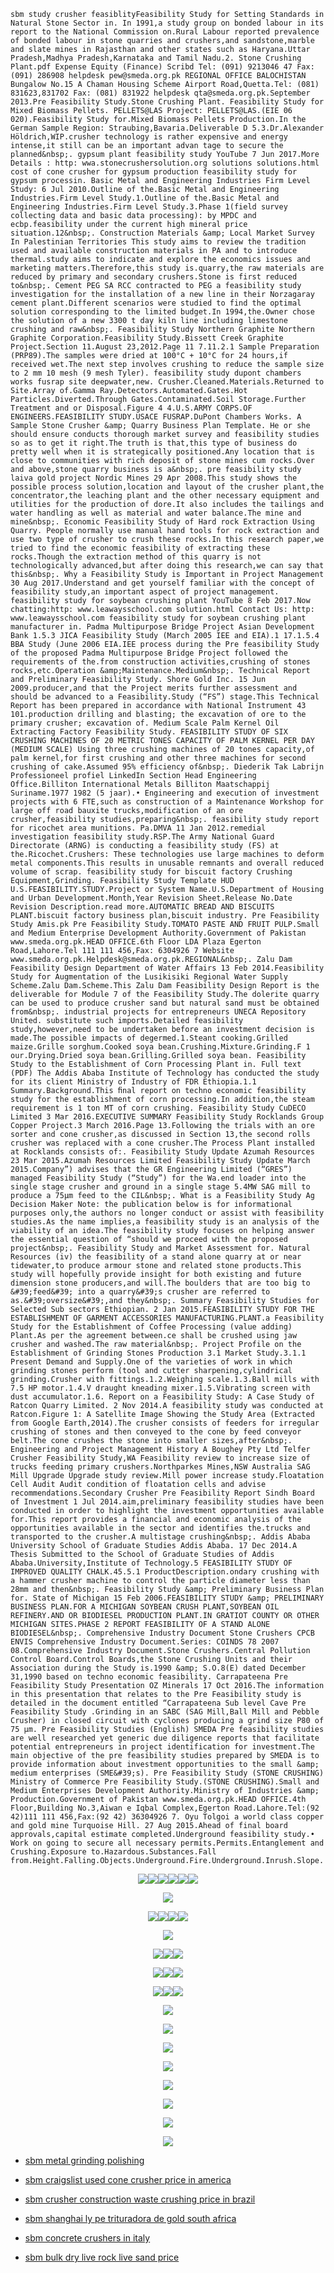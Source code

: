 
```
sbm study crusher feasiblityFeasibility Study for Setting Standards in Natural Stone Sector in. In 1991,a study group on bonded labour in its report to the National Commission on.Rural Labour reported prevalence of bonded labour in stone quarries and crushers,and sandstone,marble and slate mines in Rajasthan and other states such as Haryana.Uttar Pradesh,Madhya Pradesh,Karnataka and Tamil Nadu.2. Stone Crushing Plant.pdf Expense Equity (Finance) Scribd Tel: (091) 9213046 47 Fax: (091) 286908 helpdesk pew@smeda.org.pk REGIONAL OFFICE BALOCHISTAN Bungalow No.15 A Chaman Housing Scheme Airport Road,Quetta.Tel: (081) 831623,831702 Fax: (081) 831922 helpdesk qta@smeda.org.pk.September 2013.Pre Feasibility Study.Stone Crushing Plant. Feasibility Study for Mixed Biomass Pellets. PELLETS@LAS Project: PELLETS@LAS.(EIE 06 020).Feasibility Study for.Mixed Biomass Pellets Production.In the German Sample Region: Straubing,Bavaria.Deliverable D 5.3.Dr.Alexander Höldrich,WIP.crusher technology is rather expensive and energy intense,it still can be an important advan tage to secure the planned&nbsp;. gypsum plant feasibility study YouTube 7 Jun 2017.More Details : http: wwa.stonecrushersolution.org solutions solutions.html cost of cone crusher for gypsum production feasibility study for gypsum processin. Basic Metal and Engineering Industries Firm Level Study: 6 Jul 2010.Outline of the.Basic Metal and Engineering Industries.Firm Level Study.1.Outline of the.Basic Metal and Engineering Industries.Firm Level Study.3.Phase 1(field survey collecting data and basic data processing): by MPDC and ecbp.feasibility under the current high mineral price situation.12&nbsp;. Construction Materials &amp; Local Market Survey In Palestinian Territories This study aims to review the tradition used and available construction materials in PA and to introduce thermal.study aims to indicate and explore the economics issues and marketing matters.Therefore,this study is.quarry,the raw materials are reduced by primary and secondary crushers.Stone is first reduced to&nbsp;. Cement PEG SA RCC contracted to PEG a feasibility study investigation for the installation of a new line in their Norzagaray cement plant.Different scenarios were studied to find the optimal solution corresponding to the limited budget.In 1994,the.Owner chose the solution of a new 3300 t day kiln line including limestone crushing and raw&nbsp;. Feasibility Study Northern Graphite Northern Graphite Corporation.Feasibility Study.Bissett Creek Graphite Project.Section 11.August 23,2012.Page 11 7.11.2.1 Sample Preparation (PRP89).The samples were dried at 100°C + 10°C for 24 hours,if received wet.The next step involves crushing to reduce the sample size to 2 mm 10 mesh (9 mesh Tyler). feasibility study dupont chambers works fusrap site deepwater,new. Crusher.Cleaned.Materials.Returned to Site.Array of.Gamma Ray.Detectors.Automated.Gates.Hot Particles.Diverted.Through Gates.Contaminated.Soil Storage.Further Treatment and or Disposal.Figure 4 4.U.S.ARMY CORPS.OF ENGINEERS.FEASIBILITY STUDY.USACE FUSRAP.DuPont Chambers Works. A Sample Stone Crusher &amp; Quarry Business Plan Template. He or she should ensure conducts thorough market survey and feasibility studies so as to get it right.The truth is that,this type of business do pretty well when it is strategically positioned.Any location that is close to communities with rich deposit of stone mines cum rocks.Over and above,stone quarry business is a&nbsp;. pre feasibility study laiva gold project Nordic Mines 29 Apr 2008.This study shows the possible process solution,location and layout of the crusher plant,the concentrator,the leaching plant and the other necessary equipment and utilities for the production of dore.It also includes the tailings and water handling as well as material and water balance.The mine and mine&nbsp;. Economic Feasibility Study of Hard rock Extraction Using Quarry. People normally use manual hand tools for rock extraction and use two type of crusher to crush these rocks.In this research paper,we tried to find the economic feasibility of extracting these rocks.Though the extraction method of this quarry is not technologically advanced,but after doing this research,we can say that this&nbsp;. Why a Feasibility Study is Important in Project Management 30 Aug 2017.Understand and get yourself familiar with the concept of feasibility study,an important aspect of project management. feasibility study for soybean crushing plant YouTube 8 Feb 2017.Now chatting:http: www.leawaysschool.com solution.html Contact Us: http: www.leawaysschool.com feasibility study for soybean crushing plant manufacturer in. Padma Multipurpose Bridge Project Asian Development Bank 1.5.3 JICA Feasibility Study (March 2005 IEE and EIA).1 17.1.5.4 BBA Study (June 2006 EIA.IEE process during the Pre feasibility Study of the proposed Padma Multipurpose Bridge Project followed the requirements of the.from construction activities,crushing of stones rocks,etc.Operation &amp;Maintenance.Medium&nbsp;. Technical Report and Preliminary Feasibility Study. Shore Gold Inc. 15 Jun 2009.producer,and that the Project merits further assessment and should be advanced to a Feasibility.Study (“FS”) stage.This Technical Report has been prepared in accordance with National Instrument 43 101.production drilling and blasting; the excavation of ore to the primary crusher; excavation of. Medium Scale Palm Kernel Oil Extracting Factory Feasibility Study. FEASIBILITY STUDY OF SIX CRUSHING MACHINES OF 20 METRIC TONES CAPACITY OF PALM KERNEL PER DAY (MEDIUM SCALE) Using three crushing machines of 20 tones capacity,of palm kernel,for first crushing and other three machines for second crushing of cake.Assumed 95% efficiency of&nbsp;. Diederik Tak Labrijn Professioneel profiel LinkedIn Section Head Engineering Office.Billiton International Metals Billiton Maatschappij Suriname.1977 1982 (5 jaar).• Engineering and execution of investment projects with 6 FTE,such as construction of a Maintenance Workshop for large off road bauxite trucks,modification of an ore crusher,feasibility studies,preparing&nbsp;. feasibility study report for ricochet area munitions. Pa.DMVA 11 Jan 2012.remedial investigation feasibility study.RSP.The Army National Guard Directorate (ARNG) is conducting a feasibility study (FS) at the.Ricochet.Crushers: These technologies use large machines to deform metal components.This results in unusable remnants and overall reduced volume of scrap. feasibility study for biscuit factory Crushing Equipment,Grinding. Feasibility Study Template HUD U.S.FEASIBILITY.STUDY.Project or System Name.U.S.Department of Housing and Urban Development.Month,Year Revision Sheet.Release No.Date Revision Description.read more.AUTOMATIC BREAD AND BISCUITS PLANT.biscuit factory business plan,biscuit industry. Pre Feasibility Study Amis.pk Pre Feasibility Study.TOMATO PASTE AND FRUIT PULP.Small and Medium Enterprise Development Authority.Government of Pakistan www.smeda.org.pk.HEAD OFFICE.6th Floor LDA Plaza Egerton Road,Lahore.Tel 111 111 456,Fax: 6304926 7 Website www.smeda.org.pk.Helpdesk@smeda.org.pk.REGIONAL&nbsp;. Zalu Dam Feasibility Design Department of Water Affairs 13 Feb 2014.Feasibility Study for Augmentation of the Lusikisiki Regional Water Supply Scheme.Zalu Dam.Scheme.This Zalu Dam Feasibility Design Report is the deliverable for Module 7 of the Feasibility Study.The dolerite quarry can be used to produce crusher sand but natural sand must be obtained from&nbsp;. industrial projects for entrepreneurs UNECA Repository United. substitute such imports.Detailed feasibility study,however,need to be undertaken before an investment decision is made.The possible impacts of degermed.1.Steant cooking.Grilled maize.Grille sorghum.Cooked soya bean.Crushing.Mixture.Grinding.F 1 our.Drying.Dried soya bean.Grilling.Grilled soya bean. Feasibility Study to the Establishment of Corn Processing Plant in. Full text (PDF) The Addis Ababa Institute of Technology has conducted the study for its client Ministry of Industry of FDR Ethiopia.1.1 Summary.Background.This ﬁnal report on techno economic feasibility study for the establishment of corn processing.In addition,the steam requirement is 1 ton MT of corn crushing. Feasibility Study CuDECO Limited 3 Mar 2016.EXECUTIVE SUMMARY Feasibility Study Rocklands Group Copper Project.3 March 2016.Page 13.Following the trials with an ore sorter and cone crusher,as discussed in Section 13,the second rolls crusher was replaced with a cone crusher.The Process Plant installed at Rocklands consists of:. Feasibility Study Update Azumah Resources 23 Mar 2015.Azumah Resources Limited Feasibility Study Update March 2015.Company”) advises that the GR Engineering Limited (“GRES”) managed Feasibility Study (“Study”) for the Wa.end loader into the single stage crusher and ground in a single stage 5.4MW SAG mill to produce a 75µm feed to the CIL&nbsp;. What is a Feasibility Study Ag Decision Maker Note: the publication below is for informational purposes only,the authors no longer conduct or assist with feasibility studies.As the name implies,a feasibility study is an analysis of the viability of an idea.The feasibility study focuses on helping answer the essential question of “should we proceed with the proposed project&nbsp;. Feasibility Study and Market Assessment for. Natural Resources (iv) the feasibility of a stand alone quarry at or near tidewater,to produce armour stone and related stone products.This study will hopefully provide insight for both existing and future dimension stone producers,and will.The boulders that are too big to &#39;feed&#39; into a quarry&#39;s crusher are referred to as.&#39;oversize&#39;,and they&nbsp;. Summary Feasibility Studies for Selected Sub sectors Ethiopian. 2 Jan 2015.FEASIBILITY STUDY FOR THE ESTABLISHMENT OF GARMENT ACCESSORIES MANUFACTURING.PLANT.a Feasibility Study for the Establishment of Coffee Processing (value adding) Plant.As per the agreement between.ce shall be crushed using jaw crusher and washed.The raw material&nbsp;. Project Profile on the Establishment of Grinding Stones Production 3.1 Market Study.3.1.1 Present Demand and Supply.One of the varieties of work in which grinding stones perform (tool and cutter sharpening,cylindrical grinding.Crusher with fittings.1.2.Weighing scale.1.3.Ball mills with 7.5 HP motor.1.4.V draught kneading mixer.1.5.Vibrating screen with dust accumulator.1.6. Report on a Feasibility Study: A Case Study of Ratcon Quarry Limited. 2 Nov 2014.A feasibility study was conducted at Ratcon.Figure 1: A Satellite Image Showing the Study Area (Extracted from Google Earth,2014).The crusher consists of feeders for irregular crushing of stones and then conveyed to the cone by feed conveyor belt.The cone crushes the stone into smaller sizes,after&nbsp;. Engineering and Project Management History A Boughey Pty Ltd Telfer Crusher Feasibility Study,WA Feasibility review to increase size of trucks feeding primary crushers.Northparkes Mines,NSW Australia SAG Mill Upgrade Upgrade study review.Mill power increase study.Floatation Cell Audit Audit condition of floatation cells and advise recommendations.Secondary Crusher Pre Feasibility Report Sindh Board of Investment 1 Jul 2014.aim,preliminary feasibility studies have been conducted in order to highlight the investment opportunities available for.This report provides a financial and economic analysis of the opportunities available in the sector and identifies the.trucks and transported to the crusher.A multistage crushing&nbsp;. Addis Ababa University School of Graduate Studies Addis Ababa. 17 Dec 2014.A Thesis Submitted to the School of Graduate Studies of Addis Ababa.University,Institute of Technology.5 FEASIBILITY STUDY OF IMPROVED QUALITY CHALK.45.5.1 ProductDescription.ondary crushing with a hammer crusher machine to control the particle diameter less than 28mm and then&nbsp;. Feasibility Study &amp; Preliminary Business Plan for. State of Michigan 15 Feb 2006.FEASIBILITY STUDY &amp; PRELIMINARY BUSINESS PLAN.FOR A MICHIGAN SOYBEAN CRUSH PLANT,SOYBEAN OIL REFINERY.AND OR BIODIESEL PRODUCTION PLANT.IN GRATIOT COUNTY OR OTHER MICHIGAN SITES.PHASE 2 REPORT FEASIBILITY OF A STAND ALONE BIODIESEL&nbsp;. Comprehensive Industry Document Stone Crushers CPCB ENVIS Comprehensive Industry Document.Series: COINDS 78 2007 08.Comprehensive Industry Document.Stone Crushers.Central Pollution Control Board.Control Boards,the Stone Crushing Units and their Association during the Study is.1990 &amp; S.O.8(E) dated December 31,1990 based on techno economic feasibility. Carrapateena Pre Feasibility Study Presentation OZ Minerals 17 Oct 2016.The information in this presentation that relates to the Pre Feasibility study is detailed in the document entitled “Carrapateena Sub level Cave Pre Feasibility Study .Grinding in an SABC (SAG Mill,Ball Mill and Pebble Crusher) in closed circuit with cyclones producing a grind size P80 of 75 µm. Pre Feasibility Studies (English) SMEDA Pre feasibility studies are well researched yet generic due diligence reports that facilitate potential entrepreneurs in project identification for investment.The main objective of the pre feasibility studies prepared by SMEDA is to provide information about investment opportunities to the small &amp; medium enterprises (SME&#39;s). Pre Feasibility Study (STONE CRUSHING) Ministry of Commerce Pre Feasibility Study.(STONE CRUSHING).Small and Medium Enterprises Development Authority.Ministry of Industries &amp; Production.Government of Pakistan www.smeda.org.pk.HEAD OFFICE.4th Floor,Building No.3,Aiwan e Iqbal Complex,Egerton Road.Lahore.Tel:(92 42)111 111 456,Fax:(92 42) 36304926 7. Oyu Tolgoi a world class copper and gold mine Turquoise Hill. 27 Aug 2015.Ahead of final board approvals,capital estimate completed.Underground feasibility study.• Work on going to secure all necessary permits.Permits.Entanglement and Crushing.Exposure to.Hazardous.Substances.Fall from.Height.Falling.Objects.Underground.Fire.Underground.Inrush.Slope. 
```

<div align="center">
  
<a rel="nofollow" href="https://m.shibang-china.com?f=github&k=sbm+study+crusher+feasiblity"><img src="https://static.shibang-china.com/en/l.png"></a><img src="https://static.shibang-china.com/en/hw.png"><a rel="nofollow" href="https://m.shibang-china.com/product/?f=github&k=sbm+study+crusher+feasiblity"><img src="https://static.shibang-china.com/en/p.png"></a><a rel="nofollow" href="https://m.shibang-china.com/cases/?f=github&k=sbm+study+crusher+feasiblity"><img src="https://static.shibang-china.com/en/c.png"></a><a rel="nofollow" href="https://m.shibang-china.com/news/?f=github&k=sbm+study+crusher+feasiblity"><img src="https://static.shibang-china.com/en/n.png"></a><a rel="nofollow" href="https://m.shibang-china.com?f=github&k=sbm+study+crusher+feasiblity"><img src="https://static.shibang-china.com/en/m.png"></a>

<a rel="nofollow" href="https://m.shibang-china.com/product/?f=github&k=sbm+study+crusher+feasiblity"><img src="https://static.shibang-china.com/en/b.jpg"></a>
  
<a rel="nofollow" href="https://m.shibang-china.com/solution-aggregate.html?f=github&k=sbm+study+crusher+feasiblity"><img src="https://static.shibang-china.com/en/a.jpg"></a><a rel="nofollow" href="https://m.shibang-china.com/solution-mine.html?f=github&k=sbm+study+crusher+feasiblity"><img src="https://static.shibang-china.com/en/m.jpg"></a><a rel="nofollow" href="https://m.shibang-china.com/solution-mill.html?f=github&k=sbm+study+crusher+feasiblity"><img src="https://static.shibang-china.com/en/g.jpg"></a><a rel="nofollow" href="https://m.shibang-china.com/solution-epc.html?f=github&k=sbm+study+crusher+feasiblity"><img src="https://static.shibang-china.com/en/e.jpg"></a>

<a rel="nofollow" href="https://m.shibang-china.com/product/?f=github&k=sbm+study+crusher+feasiblity"><img src="https://static.shibang-china.com/en/a-p.png"></a>

<a rel="nofollow" href="https://m.shibang-china.com/product/crusher/c6x.html?f=github&k=sbm+study+crusher+feasiblity"><img src="https://static.shibang-china.com/en/j.jpg"></a><a rel="nofollow" href="https://m.shibang-china.com/product/crusher/ci5x.html?f=github&k=sbm+study+crusher+feasiblity"><img src="https://static.shibang-china.com/en/i.jpg"></a><a rel="nofollow" href="https://m.shibang-china.com/product/crusher/hst.html?f=github&k=sbm+study+crusher+feasiblity"><img src="https://static.shibang-china.com/en/c.jpg"></a>

<a rel="nofollow" href="https://m.shibang-china.com/product/mill/mtw.html?f=github&k=sbm+study+crusher+feasiblity"><img src="https://static.shibang-china.com/en/mtw.jpg"></a><a rel="nofollow" href="https://m.shibang-china.com/product/mill/scm.html?f=github&k=sbm+study+crusher+feasiblity"><img src="https://static.shibang-china.com/en/scm.jpg"></a><a rel="nofollow" href="https://m.shibang-china.com/product/mill/lm.html?f=github&k=sbm+study+crusher+feasiblity"><img src="https://static.shibang-china.com/en/lm.jpg"></a>

<a rel="nofollow" href="https://m.shibang-china.com/product/sand/vsi6x.html?f=github&k=sbm+study+crusher+feasiblity"><img src="https://static.shibang-china.com/en/6x.jpg"></a><a rel="nofollow" href="https://m.shibang-china.com/product/sand/vu.html?f=github&k=sbm+study+crusher+feasiblity"><img src="https://static.shibang-china.com/en/vu.jpg"></a><a rel="nofollow" href="https://m.shibang-china.com/product/mobile/klun.html?f=github&k=sbm+study+crusher+feasiblity"><img src="https://static.shibang-china.com/en/k.jpg"></a>

<a rel="nofollow" href="https://m.shibang-china.com/cases/?f=github&k=sbm+study+crusher+feasiblity"><img src="https://static.shibang-china.com/en/case.png"></a>

<a rel="nofollow" href="https://m.shibang-china.com/cases/aggregate/202.html?f=github&k=sbm+study+crusher+feasiblity"><img src="https://static.shibang-china.com/en/c-1.jpg"></a>

<a rel="nofollow" href="https://m.shibang-china.com/cases/aggregate/203.html?f=github&k=sbm+study+crusher+feasiblity"><img src="https://static.shibang-china.com/en/c-2.jpg"></a>

<a rel="nofollow" href="https://m.shibang-china.com/cases/mill/123.html?f=github&k=sbm+study+crusher+feasiblity"><img src="https://static.shibang-china.com/en/c-3.jpg"></a>

<a rel="nofollow" href="https://m.shibang-china.com/contact_us.html?f=github&k=sbm+study+crusher+feasiblity"><img src="https://static.shibang-china.com/en/contact.png"></a>

<a rel="nofollow" href="https://swt.shibang-china.com/?f=github&k=sbm+study+crusher+feasiblity"><img src="https://static.shibang-china.com/en/chat.png"></a>

<a rel="nofollow" href="https://whatsapp.shibangsoft.com/WhatsApp.php?f=github&k=sbm+study+crusher+feasiblity"><img src="https://static.shibang-china.com/en/whatsapp.png"></a>

<a rel="nofollow" href="https://m.shibang-china.com/?f=github&k=sbm+study+crusher+feasiblity"><img src="https://static.shibang-china.com/en/website.png"></a>

</div>


* [sbm metal grinding polishing](sbm%20metal%20grinding%20polishing.md)

* [sbm craigslist used cone crusher price in america](sbm%20craigslist%20used%20cone%20crusher%20price%20in%20america.md)

* [sbm crusher construction waste crushing price in brazil](sbm%20crusher%20construction%20waste%20crushing%20price%20in%20brazil.md)

* [sbm shanghai ly pe trituradora de gold south africa](sbm%20shanghai%20ly%20pe%20trituradora%20de%20gold%20south%20africa.md)

* [sbm concrete crushers in italy](sbm%20concrete%20crushers%20in%20italy.md)

* [sbm bulk dry live rock live sand price](sbm%20bulk%20dry%20live%20rock%20live%20sand%20price.md)